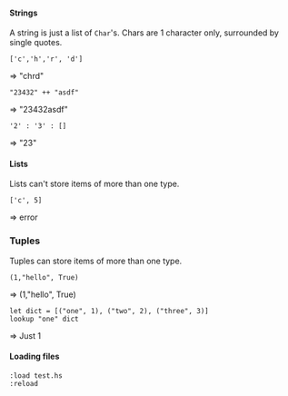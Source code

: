 #### Strings

A string is just a list of `Char`'s. Chars are 1 character only, surrounded by single quotes.

```
['c','h','r', 'd']
```
=> "chrd"

```
"23432" ++ "asdf"
```
=> "23432asdf"

```
'2' : '3' : []
```
=> "23"


#### Lists

Lists can't store items of more than one type.

```
['c', 5]
```
=> error

### Tuples

Tuples can store items of more than one type.

```
(1,"hello", True)
```
=> (1,"hello", True)

```
let dict = [("one", 1), ("two", 2), ("three", 3)]
lookup "one" dict
```
=> Just 1


#### Loading files

```
:load test.hs
:reload
```
